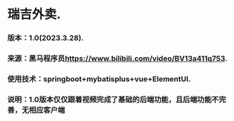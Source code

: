 # **瑞吉外卖**.
### 版本：1.0(2023.3.28).
### 来源：黑马程序员<https://www.bilibili.com/video/BV13a411q753>.
### 使用技术：springboot+mybatisplus+vue+ElementUI.
### 说明：1.0版本仅仅跟着视频完成了基础的后端功能，且后端功能不完善，无相应客户端
